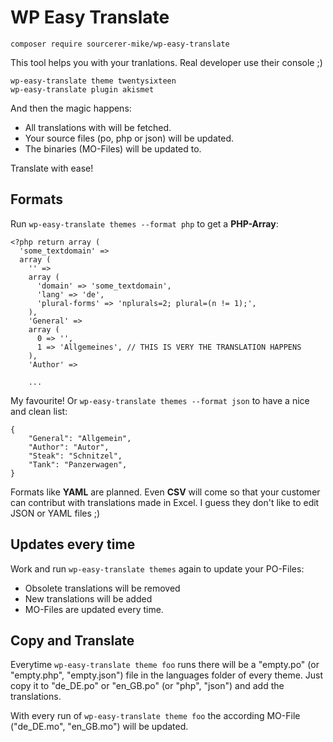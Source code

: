 # WP Easy Translate

    composer require sourcerer-mike/wp-easy-translate

This tool helps you with your tranlations.
Real developer use their console ;)

    wp-easy-translate theme twentysixteen
    wp-easy-translate plugin akismet

And then the magic happens:

- All translations with will be fetched.
- Your source files (po, php or json) will be updated.
- The binaries (MO-Files) will be updated to.

Translate with ease!

## Formats

Run `wp-easy-translate themes --format php` to get a **PHP-Array**:

    <?php return array (
      'some_textdomain' => 
      array (
        '' => 
        array (
          'domain' => 'some_textdomain',
          'lang' => 'de',
          'plural-forms' => 'nplurals=2; plural=(n != 1);',
        ),
        'General' => 
        array (
          0 => '',
          1 => 'Allgemeines', // THIS IS VERY THE TRANSLATION HAPPENS
        ),
        'Author' =>
         
        ...

My favourite! Or `wp-easy-translate themes --format json` to have a nice
and clean list:

    {
        "General": "Allgemein",
        "Author": "Autor",
        "Steak": "Schnitzel",
        "Tank": "Panzerwagen",
    }

Formats like **YAML** are planned.
Even **CSV** will come so that your customer can contribut with translations made in Excel.
I guess they don't like to edit JSON or YAML files ;)

## Updates every time

Work and run `wp-easy-translate themes` again to update your PO-Files:

- Obsolete translations will be removed
- New translations will be added
- MO-Files are updated every time.


## Copy and Translate

Everytime `wp-easy-translate theme foo` runs there will be a "empty.po" (or "empty.php", "empty.json") file in the languages
folder of every theme. Just copy it to "de_DE.po" or "en_GB.po" (or "php", "json") and add the translations.

With every run of `wp-easy-translate theme foo` the according MO-File ("de_DE.mo", "en_GB.mo") will be updated.